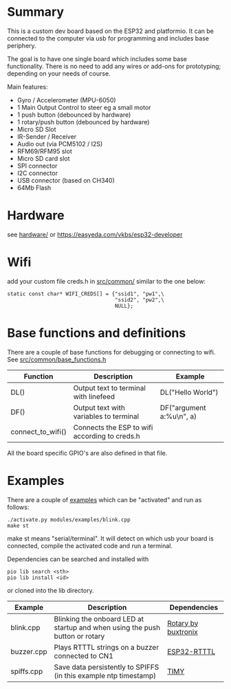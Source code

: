 # Summary
This is a custom dev board based on the ESP32 and platformio. It can be connected to the computer via usb for programming and includes base periphery.

The goal is to have one single board which includes some base functionality.
There is no need to add any wires or add-ons for prototyping; depending on your needs of course.

Main features:
- Gyro / Accelerometer (MPU-6050)
- 1 Main Output Control to steer eg a small motor
- 1 push button (debounced by hardware)
- 1 rotary/push button (debounced by hardware)
- Micro SD Slot
- IR-Sender / Receiver
- Audio out (via PCM5102 / I2S)
- RFM69/RFM95 slot
- Micro SD card slot
- SPI connector
- I2C connector
- USB connector (based on CH340)
- 64Mb Flash

# Hardware
see [hardware/](hardware) or https://easyeda.com/vkbs/esp32-developer

# Wifi
add your custom file creds.h in [src/common/](src/common) similar to the one below:

```
static const char* WIFI_CREDS[] = {"ssid1", "pw1",\
                                   "ssid2", "pw2",\
                                   NULL};
```

# Base functions and definitions
There are a couple of base functions for debugging or connecting to wifi. See [src/common/base_functions.h](src/common/base_functions.h)

| Function          | Description                                   | Example                  |
|-------------------|-----------------------------------------------|--------------------------|
| DL()              | Output text to terminal with linefeed         | DL("Hello World")        |
| DF()              | Output text with variables to terminal        | DF("argument a:%u\n", a) |
| connect_to_wifi() | Connects the ESP to wifi according to creds.h |                          |

All the board specific GPIO's are also defined in that file.

# Examples
There are a couple of [examples](examples) which can be "activated" and run as follows:
```
./activate.py modules/examples/blink.cpp
make st
```

make st means "serial/terminal". It will detect on which usb your board is connected, compile the activated code and run a terminal.

Dependencies can be searched and installed with

```
pio lib search <sth>
pio lib install <id>
```

or cloned into the lib directory.

| Example    | Description                                                                  | Dependencies        |
|------------|------------------------------------------------------------------------------|---------------------|
| blink.cpp  | Blinking the onboard LED at startup and when using the push button or rotary | [Rotary by buxtronix](https://github.com/buxtronix/arduino/blob/master/libraries/Rotary) |
| buzzer.cpp | Plays RTTTL strings on a buzzer connected to CN1                             | [ESP32-RTTTL](https://github.com/2ni/ESP32-RTTTL)       |
| spiffs.cpp | Save data persistently to SPIFFS (in this example ntp timestamp)             | [TIMY](https://github.com/2ni/timy)            |
